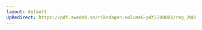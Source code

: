 ```yaml
---
layout: default
UpRedirect: https://pdf.swedeb.se/riksdagen-volumeG-pdf/200001/reg_200001/reg_200001_0311.pdf
---
```

